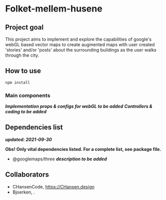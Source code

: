 # Folket-mellem-husene

## Project goal

This project aims to implement and explore the capabilities of google's webGL based vector maps to create augmented maps with user created 'stories' and/or 'posts' about the surrounding buildings as the user walks through the city.

## How to use

```javascript
npm install
```

### Main components

**_Implementation props & configs for webGL to be added_**
**_Controllers & coding to be added_**

## Dependencies list

**_updated: 2021-09-30_**

**Obs! Only vital dependencies listed. For a complete list, see package file.**

- @googlemaps/three
  **_description to be added_**

## Collaborators

- CHansenCode, https://CHansen.design
- Bjoerken, .
